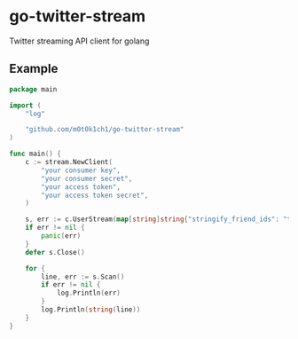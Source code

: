 # go-twitter-stream

Twitter streaming API client for golang

## Example

``` go
package main

import (
	"log"

	"github.com/m0t0k1ch1/go-twitter-stream"
)

func main() {
	c := stream.NewClient(
		"your consumer key",
		"your consumer secret",
		"your access token",
		"your access token secret",
	)

	s, err := c.UserStream(map[string]string{"stringify_friend_ids": "true"})
	if err != nil {
		panic(err)
	}
	defer s.Close()

	for {
		line, err := s.Scan()
		if err != nil {
			log.Println(err)
		}
		log.Println(string(line))
	}
}
```
